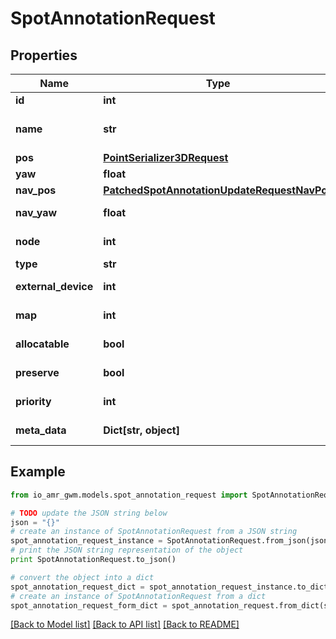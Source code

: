 # SpotAnnotationRequest


## Properties
Name | Type | Description | Notes
------------ | ------------- | ------------- | -------------
**id** | **int** |  | [optional] 
**name** | **str** | user defined &#x60;name&#x60; of this object. Must be unique in the site or map (for nodes and edges) | [optional] 
**pos** | [**PointSerializer3DRequest**](PointSerializer3DRequest.md) |  | 
**yaw** | **float** | Orientation of spot in radians | 
**nav_pos** | [**PatchedSpotAnnotationUpdateRequestNavPos**](PatchedSpotAnnotationUpdateRequestNavPos.md) |  | [optional] 
**nav_yaw** | **float** | Orientation of navigation position for interacting with the spot | [optional] 
**node** | **int** | &#x60;id&#x60; of relevant related element eg: agent,map,site,spot,node,edge,external_device | [optional] 
**type** | **str** | User defined spot type | [optional] 
**external_device** | **int** | &#x60;id&#x60; of relevant related element eg: agent,map,site,spot,node,edge,external_device | [optional] 
**map** | **int** | &#x60;id&#x60; of relevant related element eg: agent,map,site,spot,node,edge,external_device | 
**allocatable** | **bool** | If True, spot can be allocated in response to agent queries | [optional] 
**preserve** | **bool** | If True, spot is excluded from deletion, unless deleted by force | [optional] 
**priority** | **int** | Associate a priority to the spot, e.g. for spot queries to allocatable spots | [optional] 
**meta_data** | **Dict[str, object]** | optional JSON encoded metadata for this object | [optional] 

## Example

```python
from io_amr_gwm.models.spot_annotation_request import SpotAnnotationRequest

# TODO update the JSON string below
json = "{}"
# create an instance of SpotAnnotationRequest from a JSON string
spot_annotation_request_instance = SpotAnnotationRequest.from_json(json)
# print the JSON string representation of the object
print SpotAnnotationRequest.to_json()

# convert the object into a dict
spot_annotation_request_dict = spot_annotation_request_instance.to_dict()
# create an instance of SpotAnnotationRequest from a dict
spot_annotation_request_form_dict = spot_annotation_request.from_dict(spot_annotation_request_dict)
```
[[Back to Model list]](../README.md#documentation-for-models) [[Back to API list]](../README.md#documentation-for-api-endpoints) [[Back to README]](../README.md)


